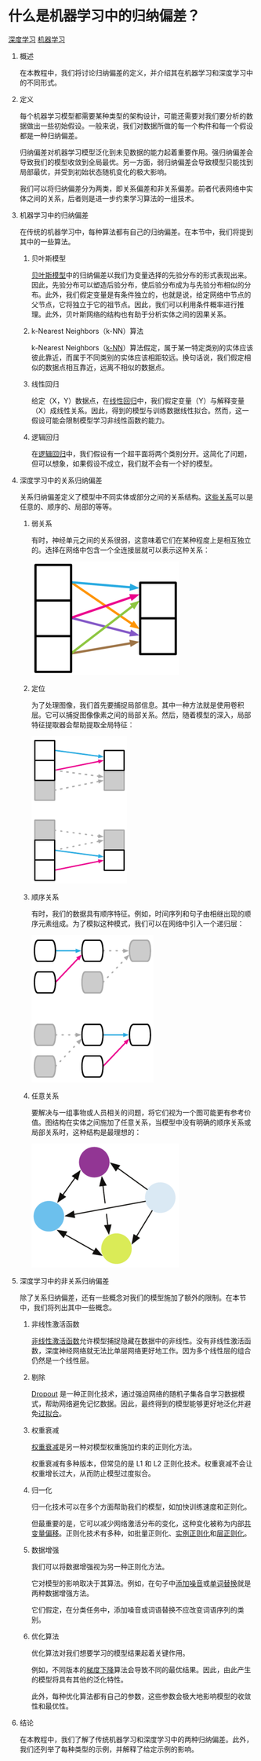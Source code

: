 # 什么是机器学习中的归纳偏差？

[深度学习](https://www.baeldung.com/cs/category/ai/deep-learning) [机器学习](https://www.baeldung.com/cs/category/ai/ml)

1. 概述

    在本教程中，我们将讨论归纳偏差的定义，并介绍其在机器学习和深度学习中的不同形式。

2. 定义

    每个机器学习模型都需要某种类型的架构设计，可能还需要对我们要分析的数据做出一些初始假设。一般来说，我们对数据所做的每一个构件和每一个假设都是一种归纳偏差。

    归纳偏差对机器学习模型泛化到未见数据的能力起着重要作用。强归纳偏差会导致我们的模型收敛到全局最优。另一方面，弱归纳偏差会导致模型只能找到局部最优，并受到初始状态随机变化的极大影响。

    我们可以将归纳偏差分为两类，即关系偏差和非关系偏差。前者代表网络中实体之间的关系，后者则是进一步约束学习算法的一组技术。

3. 机器学习中的归纳偏差

    在传统的机器学习中，每种算法都有自己的归纳偏差。在本节中，我们将提到其中的一些算法。

    1. 贝叶斯模型

        [贝叶斯模型](https://www.baeldung.com/cs/bayesian-networks)中的归纳偏差以我们为变量选择的先验分布的形式表现出来。因此，先验分布可以塑造后验分布，使后验分布成为与先验分布相似的分布。此外，我们假定变量是有条件独立的，也就是说，给定网络中节点的父节点，它将独立于它的祖节点。因此，我们可以利用条件概率进行推理。此外，贝叶斯网络的结构也有助于分析实体之间的因果关系。

    2. k-Nearest Neighbors（k-NN）算法

        k-Nearest Neighbors（[k-NN](https://www.baeldung.com/cs/k-nearest-neighbors)）算法假定，属于某一特定类别的实体应该彼此靠近，而属于不同类别的实体应该相距较远。换句话说，我们假定相似的数据点相互靠近，远离不相似的数据点。

    3. 线性回归

        给定（X，Y）数据点，在[线性回归](https://www.baeldung.com/cs/linear-vs-logistic-regression)中，我们假定变量（Y）与解释变量（X）成线性关系。因此，得到的模型与训练数据线性拟合。然而，这一假设可能会限制模型学习非线性函数的能力。

    4. 逻辑回归

        在[逻辑回归](https://www.baeldung.com/cs/gradient-descent-logistic-regression)中，我们假设有一个超平面将两个类别分开。这简化了问题，但可以想象，如果假设不成立，我们就不会有一个好的模型。

4. 深度学习中的关系归纳偏差

    关系归纳偏差定义了模型中不同实体或部分之间的关系结构。[这些关系](https://arxiv.org/pdf/1806.01261.pdf)可以是任意的、顺序的、局部的等等。

    1. 弱关系

        有时，神经单元之间的关系很弱，这意味着它们在某种程度上是相互独立的。选择在网络中包含一个全连接层就可以表示这种关系：

        ![fc](pic/fc-300x231.webp)

    2. 定位

        为了处理图像，我们首先要捕捉局部信息。其中一种方法就是使用卷积层。它可以捕捉图像像素之间的局部关系。然后，随着模型的深入，局部特征提取器会帮助提取全局特征：

        ![局部特征](pic/locality-194x300.webp)

    3. 顺序关系

        有时，我们的数据具有顺序特征。例如，时间序列和句子由相继出现的顺序元素组成。为了模拟这种模式，我们可以在网络中引入一个递归层：

        ![seq](pic/seq-249x300.webp)

    4. 任意关系

        要解决与一组事物或人员相关的问题，将它们视为一个图可能更有参考价值。图结构在实体之间施加了任意关系，当模型中没有明确的顺序关系或局部关系时，这种结构是最理想的：

        ![图](pic/graph-300x252.webp)

5. 深度学习中的非关系归纳偏差

    除了关系归纳偏差，还有一些概念对我们的模型施加了额外的限制。在本节中，我们将列出其中一些概念。

    1. 非线性激活函数

        [非线性激活函数](https://www.baeldung.com/cs/ml-nonlinear-activation-functions)允许模型捕捉隐藏在数据中的非线性。没有非线性激活函数，深度神经网络就无法比单层网络更好地工作。因为多个线性层的组合仍然是一个线性层。

    2. 剔除

        [Dropout](https://www.cs.toronto.edu/~rsalakhu/papers/srivastava14a.pdf) 是一种正则化技术，通过强迫网络的随机子集各自学习数据模式，帮助网络避免记忆数据。因此，最终得到的模型能够更好地泛化并避免[过拟合](https://www.baeldung.com/cs/ml-underfitting-overfitting)。

    3. 权重衰减

        [权重衰减](https://d2l.ai/chapter_multilayer-perceptrons/weight-decay.html)是另一种对模型权重施加约束的正则化方法。

        权重衰减有多种版本，但常见的是 L1 和 L2 正则化技术。权重衰减不会让权重增长过大，从而防止模型过度拟合。

    4. 归一化

        归一化技术可以在多个方面帮助我们的模型，如加快训练速度和正则化。

        但最重要的是，它可以减少网络激活分布的变化，这种变化被称为内部[共变量偏移](https://c.d2l.ai/stanford-cs329p/_static/pdfs/cs329p_slides_8_1.pdf)。正则化技术有多种，如批量正则化、[实例正则化](https://arxiv.org/pdf/1607.08022.pdf)和[层正则化](https://arxiv.org/pdf/1607.06450.pdf)。

    5. 数据增强

        我们可以将数据增强视为另一种正则化方法。

        它对模型的影响取决于其算法。例如，在句子中[添加噪音](https://aclanthology.org/2021.findings-emnlp.234.pdf)或[单词替换](https://aclanthology.org/D19-1670.pdf?ref=https://githubhelp.com)就是两种数据增强方法。

        它们假定，在分类任务中，添加噪音或词语替换不应改变词语序列的类别。

    6. 优化算法

        优化算法对我们想要学习的模型结果起着关键作用。

        例如，不同版本的[梯度下降](https://www.baeldung.com/cs/understanding-gradient-descent)算法会导致不同的最优结果。因此，由此产生的模型将具有其他的泛化特性。

        此外，每种优化算法都有自己的参数，这些参数会极大地影响模型的收敛性和最优性。

6. 结论

    在本教程中，我们了解了传统机器学习和深度学习中的两种归纳偏差。此外，我们还列举了每种类型的示例，并解释了给定示例的影响。
